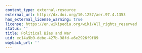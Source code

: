 ```yaml
---
content_type: external-resource
external_url: http://dx.doi.org/10.1257/aer.97.4.1353
has_external_license_warning: true
license: https://en.wikipedia.org/wiki/All_rights_reserved
status: ''
title: Political Bias and War
uid: ec14a9b9-debe-427b-98fd-a6e2926f9f89
wayback_url: ''
---
```

